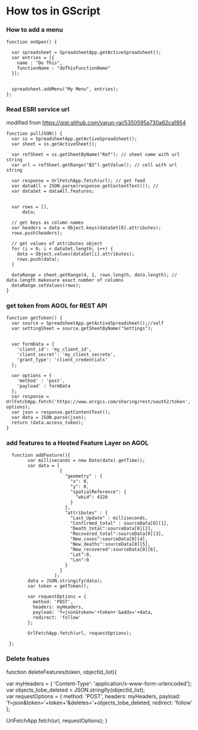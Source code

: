 # How tos in GScript

### How to add a menu
```
function onOpen() {
  
  var spreadsheet = SpreadsheetApp.getActiveSpreadsheet();
  var entries = [{
    name : "Do This",
    functionName : "doThisFunctionName"
  }];
  
  
  spreadsheet.addMenu("My Menu", entries);
};
```

### Read ESRI service url
modified from https://gist.github.com/varun-raj/5350595a730a62ca1954
```
function pullJSON() {
  var ss = SpreadsheetApp.getActiveSpreadsheet();
  var sheet = ss.getActiveSheet();
  
  var refSheet = ss.getSheetByName("Ref"); // sheet name with url string
  var url = refSheet.getRange("B2").getValue(); // cell with url string

  var response = UrlFetchApp.fetch(url); // get feed
  var dataAll = JSON.parse(response.getContentText()); //
  var dataSet = dataAll.features;
  
  
  var rows = [],
      data;
      
  // get keys as column names
  var headers = data = Object.keys(dataSet[0].attributes); 
  rows.push(headers);
  
  // get values of attributes object
  for (i = 0; i < dataSet.length; i++) {
    data = Object.values(dataSet[i].attributes); 
    rows.push(data); 
  }

  dataRange = sheet.getRange(4, 1, rows.length, data.length); // data.length makesure exact number of columns
  dataRange.setValues(rows);
}
```

### get token from AGOL for REST API
```
function getToken() {
  var source = SpreadsheetApp.getActiveSpreadsheet();//self
  var settingSheet = source.getSheetByName("Settings"); 
  
  
  var formData = {
    'client_id': 'my_client_id',
    'client_secret': 'my_client_secrete',
    'grant_type': 'client_credentials'
  };
  
  var options = {
    'method' : 'post',
    'payload' : formData
  };
  var response = UrlFetchApp.fetch('https://www.arcgis.com/sharing/rest/oauth2/token', options);
  var json = response.getContentText();
  var data = JSON.parse(json);
  return (data.access_token);
}
```

### add features to a Hosted Feature Layer on AGOL
```
  function addFeature(){
        var milliseconds = new Date(date).getTime(); 
        var data = [
                    {
                      "geometry" : {
                        "x": 0,
                        "y": 0,
                        "spatialReference": {
                          "wkid": 4326
                        }
                      },
                      "attributes" : {
                        "Last_Update" : milliseconds,
                        "Confirmed_total" : sourceData[0][1],
                        "Death_total":sourceData[0][2],
                        "Recovered_total":sourceData[0][3],
                        "New_cases":sourceData[0][4],
                        "New_deaths":sourceData[0][5],
                        "New_recovered":sourceData[0][6],
                        "Lat":0,
                        "Lon":0
                      }
                    }
                  ];
        data = JSON.stringify(data);
        var token = getToken();          
        
        var requestOptions = {
          method: 'POST',
          headers: myHeaders,
          payload: 'f=json&token='+token+'&adds='+data,
          redirect: 'follow'
        };
        
        UrlFetchApp.fetch(url, requestOptions);

 };
```

### Delete featues
function deleteFeatures(token, objectId_list){

  var myHeaders = { 'Content-Type': 'application/x-www-form-urlencoded'};    
  var objects_tobe_deleted = JSON.stringify(objectId_list);  
  var requestOptions = {
    method: 'POST',
    headers: myHeaders,
    payload: 'f=json&token='+token+'&deletes='+objects_tobe_deleted,
    redirect: 'follow'
  };
  
  UrlFetchApp.fetch(url, requestOptions);
}
